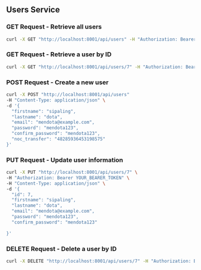 ## Users Service

### GET Request - Retrieve all users

```sh
curl -X GET "http://localhost:8001/api/users" -H "Authorization: Bearer YOUR_BEARER_TOKEN"
```

### GET Request - Retrieve a user by ID

```sh
curl -X GET "http://localhost:8001/api/users/7" -H "Authorization: Bearer YOUR_BEARER_TOKEN"
```

### POST Request - Create a new user

```sh
curl -X POST "http://localhost:8001/api/users" 
-H "Content-Type: application/json" \
-d '{
  "firstname": "sipaling",
  "lastname": "dota",
  "email": "mendota@example.com",
  "password": "mendota123",
  "confirm_password": "mendota123",
  "noc_transfer": "48285936453198575"
}'

```

### PUT Request - Update user information

```sh
curl -X PUT "http://localhost:8001/api/users/7" \
-H "Authorization: Bearer YOUR_BEARER_TOKEN" \
-H "Content-Type: application/json" \
-d '{
  "id": 7,
  "firstname": "sipaling",
  "lastname": "dota",
  "email": "mendota@example.com",
  "password": "mendota123",
  "confirm_password": "mendota123"
 
}'
```

### DELETE Request - Delete a user by ID

```sh
curl -X DELETE "http://localhost:8001/api/users/7" -H "Authorization: Bearer YOUR_BEARER_TOKEN"
```